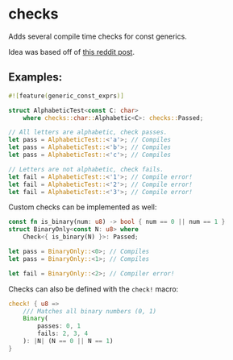 # checks
Adds several compile time checks for const generics.

Idea was based off of [this reddit post](https://www.reddit.com/r/rust/comments/gt067a/implementing_a_trait_only_for_types_satisfying_a/).

## Examples:
```rust
#![feature(generic_const_exprs)]

struct AlphabeticTest<const C: char>
	where checks::char::Alphabetic<C>: checks::Passed;

// All letters are alphabetic, check passes.
let pass = AlphabeticTest::<'a'>; // Compiles
let pass = AlphabeticTest::<'b'>; // Compiles
let pass = AlphabeticTest::<'c'>; // Compiles

// Letters are not alphabetic, check fails.
let fail = AlphabeticTest::<'1'>; // Compile error!
let fail = AlphabeticTest::<'2'>; // Compile error!
let fail = AlphabeticTest::<'3'>; // Compile error!
```

Custom checks can be implemented as well:
```rust
const fn is_binary(num: u8) -> bool { num == 0 || num == 1 }
struct BinaryOnly<const N: u8> where
    Check<{ is_binary(N) }>: Passed;

let pass = BinaryOnly::<0>; // Compiles
let pass = BinaryOnly::<1>; // Compiles

let fail = BinaryOnly::<2>; // Compiler error!
```

Checks can also be defined with the `check!` macro:
```rust
check! { u8 =>
    /// Matches all binary numbers (0, 1)
    Binary(
        passes: 0, 1
        fails: 2, 3, 4
    ): |N| (N == 0 || N == 1)
}
```
